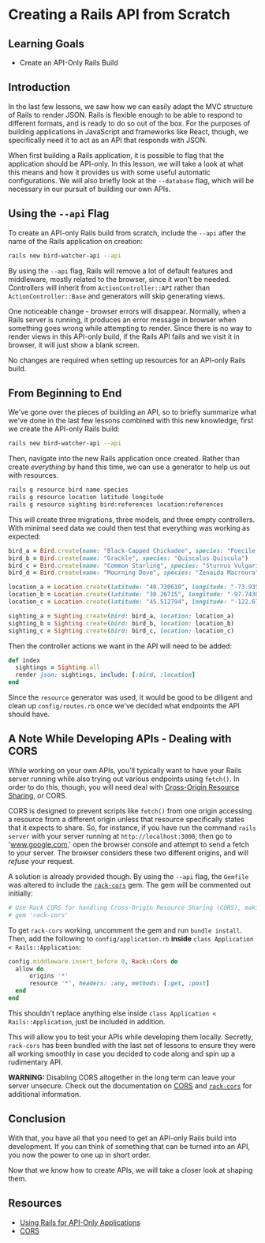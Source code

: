 # Creating a Rails API from Scratch

## Learning Goals

- Create an API-Only Rails Build

## Introduction

In the last few lessons, we saw how we can easily adapt the MVC structure of
Rails to render JSON. Rails is flexible enough to be able to respond to
different formats, and is ready to do so out of the box. For the purposes of
building applications in JavaScript and frameworks like React, though, we
specifically need it to act as an API that responds with JSON.

When first building a Rails application, it is possible to flag that the
application should be API-only. In this lesson, we will take a look at what this
means and how it provides us with some useful automatic configurations. We will
also briefly look at the `--database` flag, which will be necessary in our
pursuit of building our own APIs.

## Using the `--api` Flag

To create an API-only Rails build from scratch, include the `--api` after the
name of the Rails application on creation:

```sh
rails new bird-watcher-api --api
```

By using the `--api` flag, Rails will remove a lot of default features and
middleware, mostly related to the browser, since it won't be needed. Controllers
will inherit from `ActionController::API` rather than `ActionController::Base`
and generators will skip generating views.

One noticeable change - browser errors will disappear. Normally, when a Rails
server is running, it produces an error message in browser when something goes
wrong while attempting to render. Since there is no way to render views in this
API-only build, if the Rails API fails and we visit it in browser, it will just
show a blank screen.

No changes are required when setting up resources for an API-only Rails build.

## From Beginning to End

We've gone over the pieces of building an API, so to briefly summarize what
we've done in the last few lessons combined with this new knowledge, first we
create the API-only Rails build:

```sh
rails new bird-watcher-api --api
```

Then, navigate into the new Rails application once created. Rather than create
_everything_ by hand this time, we can use a generator to help us out with
resources.

```sh
rails g resource bird name species
rails g resource location latitude longitude
rails g resource sighting bird:references location:references
```

This will create three migrations, three models, and three empty controllers. With
minimal seed data we could then test that everything was working as expected:

```ruby
bird_a = Bird.create(name: "Black-Capped Chickadee", species: "Poecile Atricapillus")
bird_b = Bird.create(name: "Grackle", species: "Quiscalus Quiscula")
bird_c = Bird.create(name: "Common Starling", species: "Sturnus Vulgaris")
bird_d = Bird.create(name: "Mourning Dove", species: "Zenaida Macroura")

location_a = Location.create(latitude: "40.730610", longitude: "-73.935242")
location_b = Location.create(latitude: "30.26715", longitude: "-97.74306")
location_c = Location.create(latitude: "45.512794", longitude: "-122.679565")

sighting_a = Sighting.create(bird: bird_a, location: location_a)
sighting_b = Sighting.create(bird: bird_b, location: location_b)
sighting_c = Sighting.create(bird: bird_c, location: location_c)
```

Then the controller actions we want in the API will need to be added:

```ruby
def index
  sightings = Sighting.all
  render json: sightings, include: [:bird, :location]
end
```

Since the `resource` generator was used, it would be good to be diligent and
clean up `config/routes.rb` once we've decided what endpoints the API should
have.

## A Note While Developing APIs - Dealing with CORS

While working on your own APIs, you'll typically want to have your Rails server
running while also trying out various endpoints using `fetch()`. In order to do
this, though, you will need deal with [Cross-Origin Resource Sharing][CORS], or CORS.

CORS is designed to prevent scripts like `fetch()` from one origin accessing a
resource from a different origin unless that resource specifically states that
it expects to share. So, for instance, if you have run the command `rails
server` with your server running at `http://localhost:3000`, then go to
'www.google.com,' open the browser console and attempt to send a fetch to your
server. The browser considers these two different origins, and will _refuse_
your request.

A solution is already provided though. By using the `--api` flag, the `Gemfile`
was altered to include the [`rack-cors`][rack-cors] gem. The gem will be commented out initially:

```ruby
# Use Rack CORS for handling Cross-Origin Resource Sharing (CORS), making cross-origin AJAX possible
# gem 'rack-cors'
```

To get `rack-cors` working, uncomment the gem and run `bundle install`. Then, add the following to
`config/application.rb` **inside** `class Application < Rails::Application`:

```ruby
config.middleware.insert_before 0, Rack::Cors do
  allow do
      origins '*'
      resource '*', headers: :any, methods: [:get, :post]
  end
end
```

This shouldn't replace anything else inside `class Application < Rails::Application`,
just be included in addition.

This will allow you to test your APIs while developing them locally. Secretly,
`rack-cors` has been bundled with the last set of lessons to ensure they were
all working smoothly in case you decided to code along and spin up a rudimentary
API.

**WARNING:** Disabling CORS altogether in the long term can leave your server
unsecure. Check out the documentation on [CORS] and [`rack-cors`][rack-cors] for
additional information.

## Conclusion

With that, you have all that you need to get an API-only Rails build into
development. If you can think of something that can be turned into an API, you
now the power to one up in short order.

Now that we know how to create APIs, we will take a closer look at shaping them.

## Resources

- [Using Rails for API-Only Applications][api]
- [CORS][]

[CORS]: https://developer.mozilla.org/en-US/docs/Web/HTTP/CORS
[api]: https://guides.rubyonrails.org/api_app.html
[manual setup]: https://help.learn.co/technical-support/local-environment/mac-osx-manual-environment-set-up
[sqlite]: https://www.sqlite.org/index.html
[rack-cors]: https://github.com/cyu/rack-cors
